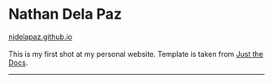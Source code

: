# Nathan Dela Paz

[njdelapaz.github.io]
\
\
This is my first shot at my personal website. Template is taken from [Just the Docs].

---

[Just the Docs]: https://github.com/just-the-docs/just-the-docs
[njdelapaz.github.io]: https://njdelapaz.github.io
